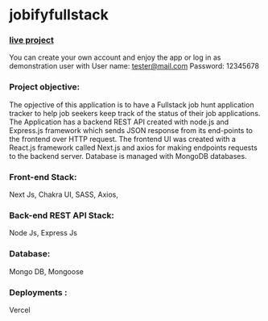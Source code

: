 # jobifyfullstack
### [live project](https://jobsapps.vercel.app/)

You can create your own account and enjoy the app or log in as demonstration user with 
User name: tester@mail.com
Password: 12345678

### Project objective: 
The opjective of this application is to have a Fullstack job hunt application tracker to help job seekers keep track of the status of their job applications.
The Application has a backend REST API created with node.js and Express.js framework which sends JSON response from its end-points to the frontend over HTTP request. The frontend UI was created with a React.js framework called Next.js and axios for making endpoints requests to the backend server. Database is managed with MongoDB databases. 

### Front-end Stack: 
Next Js, Chakra UI, SASS, Axios, 

### Back-end REST API Stack: 
Node Js, Express Js

### Database: 
Mongo DB, Mongoose

### Deployments : 
Vercel




